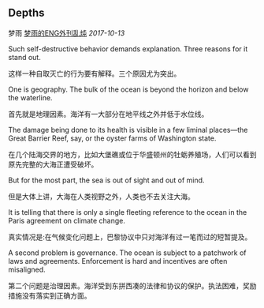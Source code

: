 ## Depths

梦雨 [梦雨的ENG外刊乱炖](javascript:void(0);) *2017-10-13*

Such self-destructive behavior demands explanation. Three reasons for it stand out.

这样一种自取灭亡的行为要有解释。三个原因尤为突出。

One is geography. The bulk of the ocean is beyond the horizon and below the waterline.

首先就是地理因素。海洋有一大部分在地平线之外并低于水位线。

The damage being done to its health is visible in a few liminal places—the Great Barrier Reef, say, or the oyster farms of Washington state.

在几个陆海交界的地方，比如大堡礁或位于华盛顿州的牡蛎养殖场，人们可以看到原先完整的大海正遭受破坏。

But for the most part, the sea is out of sight and out of mind.

但是大体上讲，大海在人类视野之外，人类也不去关注大海。

It is telling that there is only a single fleeting reference to the ocean in the Paris agreement on climate change.

真实情况是:在气候变化问题上，巴黎协议中只对海洋有过一笔而过的短暂提及。

A second problem is governance. The ocean is subject to a patchwork of laws and agreements. Enforcement is hard and incentives are often misaligned.

第二个问题是治理因素。海洋受到东拼西凑的法律和协议的保护。执法困难，奖励措施没有落实到正确方面。









